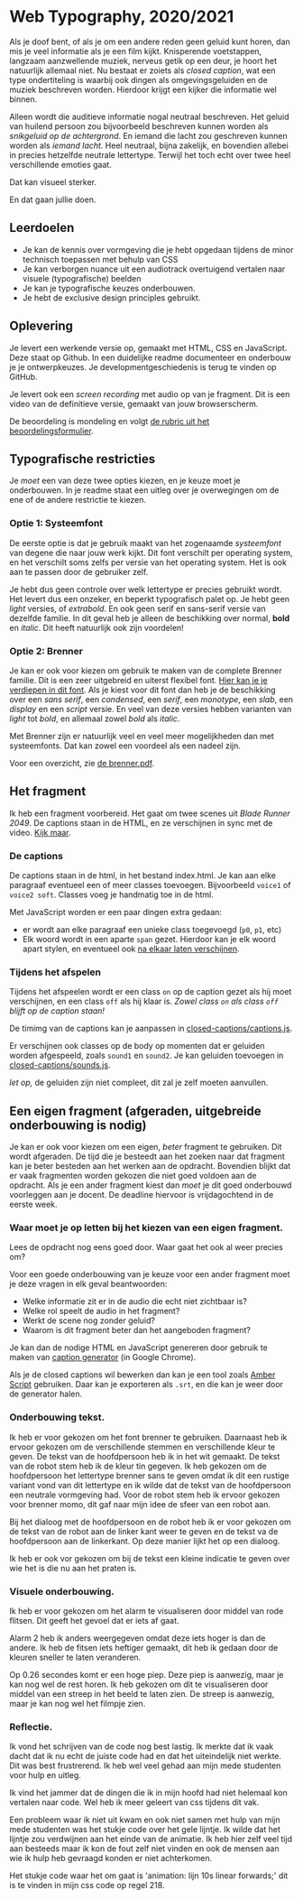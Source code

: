 # Web Typography, 2020/2021

Als je doof bent, of als je om een andere reden geen geluid kunt horen, dan mis je veel informatie als je een film kijkt. Knisperende voetstappen, langzaam aanzwellende muziek, nerveus getik op een deur, je hoort het natuurlijk allemaal niet. Nu bestaat er zoiets als *closed caption*, wat een type ondertiteling is waarbij ook dingen als omgevingsgeluiden en de muziek beschreven worden. Hierdoor krijgt een kijker die informatie wel binnen.

Alleen wordt die auditieve informatie nogal neutraal beschreven. Het geluid van huilend persoon zou bijvoorbeeld beschreven kunnen worden als *snikgeluid op de achtergrond*. En iemand die lacht zou geschreven kunnen worden als *iemand lacht.* Heel neutraal, bijna zakelijk, en bovendien allebei in precies hetzelfde neutrale lettertype. Terwijl het toch echt over twee heel verschillende emoties gaat.

Dat kan visueel sterker.

En dat gaan jullie doen.

## Leerdoelen

- Je kan de kennis over vormgeving die je hebt opgedaan tijdens de minor technisch toepassen met behulp van CSS
- Je kan verborgen nuance uit een audiotrack overtuigend vertalen naar visuele (typografische) beelden
- Je kan je typografische keuzes onderbouwen.
- Je hebt de exclusive design principles gebruikt.

## Oplevering

Je levert een werkende versie op, gemaakt met HTML, CSS en JavaScript. Deze staat op Github. In een duidelijke readme documenteer en onderbouw je je ontwerpkeuzes. Je developmentgeschiedenis is terug te vinden op GitHub.

Je levert ook een *screen recording* met audio op van je fragment. Dit is een video van de definitieve versie, gemaakt van jouw browserscherm.

De beoordeling is mondeling en volgt [de rubric uit het beoordelingsformulier](web-typografie-beoordeling.pdf).

## Typografische restricties

Je *moet* een van deze twee opties kiezen, en je keuze moet je onderbouwen. In je readme staat een uitleg over je overwegingen om de ene of de andere restrictie te kiezen.

### Optie 1: Systeemfont

De eerste optie is dat je gebruik maakt van het zogenaamde *systeemfont* van degene die naar jouw werk kijkt. Dit font verschilt per operating system, en het verschilt soms zelfs per versie van het operating system. Het is ook aan te passen door de gebruiker zelf.

Je hebt dus geen controle over welk lettertype er precies gebruikt wordt. Het levert dus een onzeker, en beperkt typografisch palet op. Je hebt geen *light* versies, of *extrabold*. En ook geen serif en sans-serif versie van dezelfde familie. In dit geval heb je alleen de beschikking over normal, **bold** en _italic_. Dit heeft natuurlijk ook zijn voordelen!

### Optie 2: Brenner

Je kan er ook voor kiezen om gebruik te maken van de complete Brenner familie. Dit is een zeer uitgebreid en uiterst flexibel font. [Hier kan je je verdiepen in dit font](https://www.typotheque.com/blog/brenner_an_unusual_typeface_family_with_distinct_voices). Als je kiest voor dit font dan heb je de beschikking over een *sans serif*, een *condensed*, een *serif*, een *monotype*, een *slab*, een *display* en een *script* versie. En veel van deze versies hebben varianten van *light* tot *bold*, en allemaal zowel *bold* als *italic*.

Met Brenner zijn er natuurlijk veel en veel meer mogelijkheden dan met systeemfonts. Dat kan zowel een voordeel als een nadeel zijn.

Voor een overzicht, zie [de brenner.pdf](brenner.pdf).

## Het fragment

Ik heb een fragment voorbereid. Het gaat om twee scenes uit *Blade Runner 2049*. De captions staan in de HTML, en ze verschijnen in sync met de video. [Kijk maar](closed-captions/index.html).

### De captions

De captions staan in de html, in het bestand index.html. Je kan aan elke paragraaf eventueel een of meer classes toevoegen. Bijvoorbeeld `voice1` of `voice2 soft`. Classes voeg je handmatig toe in de html.

Met JavaScript worden er een paar dingen extra gedaan:

- er wordt aan elke paragraaf een unieke class toegevoegd (`p0`, `p1`, etc)
- Elk woord wordt in een aparte `span` gezet. Hierdoor kan je elk woord apart stylen, en eventueel ook [na elkaar laten verschijnen](https://github.com/cmda-minor-vid/web-typography-18-19/blob/master/closed-captions/css.css#L41).

### Tijdens het afspelen

Tijdens het afspeelen wordt er een class `on` op de caption gezet als hij moet verschijnen, en een class `off` als hij klaar is. *Zowel class `on` als class `off` blijft op de caption staan!*

De timimg van de captions kan je aanpassen in [closed-captions/captions.js](closed-captions/captions.js).

Er verschijnen ook classes op de body op momenten dat er geluiden worden afgespeeld, zoals `sound1` en `sound2`. Je kan geluiden toevoegen in [closed-captions/sounds.js](closed-captions/sounds.js).

*let op,* de geluiden zijn niet compleet, dit zal je zelf moeten aanvullen.

## Een eigen fragment (afgeraden, uitgebreide onderbouwing is nodig)

Je kan er ook voor kiezen om een eigen, *beter* fragment te gebruiken. Dit wordt afgeraden. De tijd die je besteedt aan het zoeken naar dat fragment kan je beter besteden aan het werken aan de opdracht. Bovendien blijkt dat er vaak fragmenten worden gekozen die niet goed voldoen aan de opdracht. Als je een ander fragment kiest dan *moet* je dit goed onderbouwd voorleggen aan je docent. De deadline hiervoor is vrijdagochtend in de eerste week.

### Waar moet je op letten bij het kiezen van een eigen fragment.
Lees de opdracht nog eens goed door. Waar gaat het ook al weer precies om?

Voor een goede onderbouwing van je keuze voor een ander fragment moet je deze vragen in elk geval beantwoorden:

- Welke informatie zit er in de audio die echt niet zichtbaar is?
- Welke rol speelt de audio in het fragment?
- Werkt de scene nog zonder geluid?
- Waarom is dit fragment beter dan het aangeboden fragment?

Je kan dan de nodige HTML en JavaScript genereren door gebruik te maken van [caption generator](https://cmda-minor-vid.github.io/web-typography-18-19/generator/) (in Google Chrome).

Als je de closed captions wil bewerken dan kan je een tool zoals [Amber Script](https://www.amberscript.com/en) gebruiken. Daar kan je exporteren als `.srt`, en die kan je weer door de generator halen.

### Onderbouwing tekst.

Ik heb er voor gekozen om het font brenner te gebruiken. Daarnaast heb ik ervoor gekozen om de verschillende stemmen en verschillende kleur te geven.  De tekst van de hoofdpersoon heb ik in het wit gemaakt. De tekst van de robot stem heb ik de kleur tin gegeven.
Ik heb gekozen om de hoofdpersoon het lettertype brenner sans te geven omdat ik dit een rustige variant vond van dit lettertype en ik wilde dat de tekst van de hoofdpersoon een neutrale vormgeving had. Voor de robot stem heb ik ervoor gekozen voor brenner momo, dit gaf naar mijn idee de sfeer van een robot aan.

Bij het dialoog met de hoofdpersoon en de robot heb ik er voor gekozen om de tekst van de robot aan de linker kant weer te geven en de tekst va de hoofdpersoon aan de linkerkant. Op deze manier lijkt het op een dialoog.

Ik heb er ook vor gekozen om bij de tekst een kleine indicatie te geven over wie het is die nu aan het praten is. 

### Visuele onderbouwing.

Ik heb er voor gekozen om het alarm te visualiseren door middel van rode flitsen.
Dit geeft het gevoel dat er iets af gaat.

Alarm 2 heb ik anders weergegeven omdat deze iets hoger is dan de andere. Ik heb de fitsen iets heftiger gemaakt, dit heb ik gedaan door de kleuren sneller te laten veranderen.

Op 0.26 secondes komt er een hoge piep. Deze piep is aanwezig, maar je kan nog wel de rest horen.
Ik heb gekozen om dit te visualiseren door middel van een streep in het beeld te laten zien. De streep is aanwezig, maar je kan nog wel het filmpje zien.


### Reflectie.

Ik vond het schrijven van de code nog best lastig. Ik merkte dat ik vaak dacht dat ik nu echt de juiste code had en dat het uiteindelijk niet werkte. Dit was best frustrerend. Ik heb wel veel gehad aan mijn mede studenten voor hulp en uitleg.

Ik vind het jammer dat de dingen die ik in mijn hoofd had niet helemaal kon vertalen naar code. Wel heb ik meer geleert van css tijdens dit vak.

Een probleem waar ik niet uit kwam en ook niet samen met hulp van mijn mede studenten was het stukje code over het gele lijntje. Ik wilde dat het lijntje zou verdwijnen aan het einde van de animatie. Ik heb hier zelf veel tijd aan besteeds maar ik kon de fout zelf niet vinden en ook de mensen aan wie ik hulp heb gevraagd konden er niet achterkomen.

Het stukje code waar het om gaat is 'animation: lijn 10s linear forwards;' dit is te vinden in mijn css code op regel 218.
